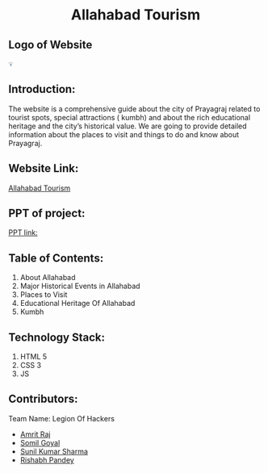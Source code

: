 <h1 align="center">Allahabad Tourism</h1>

## Logo of Website
<img src="images/title logo.png" style="width:10px; height:10px">

## Introduction:
<p>The website is a comprehensive guide about the city of Prayagraj related to tourist spots, special attractions ( kumbh) and about the rich educational heritage and the city’s historical value. We are going to provide detailed information about the places to visit and things to do and know about Prayagraj.</p>

## Website Link:
<a href="https://somilgoyal1805.github.io/Legion-Of-Hackers/">Allahabad Tourism</a>

## PPT of project:
<a href="https://mnnitedu-my.sharepoint.com/:p:/g/personal/amrit_20204023_mnnit_ac_in/Ed1T5JQ3uxVFimcjBuiv4yUBQSl4ZHO0E5Uxh-RADep6zA?e=Rmzsan">PPT link: </a>
  
## Table of Contents:
  1) About Allahabad
  2) Major Historical Events in Allahabad
  3) Places to Visit
  4) Educational Heritage Of Allahabad
  5) Kumbh

## Technology Stack:
  1) HTML 5
  2) CSS 3
  3) JS 
 
## Contributors:

Team Name: Legion Of Hackers

* [Amrit Raj](https://github.com/amrit-raj123)
* [Somil Goyal](https://github.com/SomilGoyal1805)
* [Sunil Kumar Sharma](https://github.com/sunil-kumar-sharma37)
* [Rishabh Pandey](https://github.com/rishabh-pandey-393)

